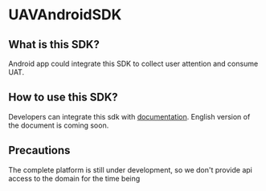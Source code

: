 # UAVAndroidSDK

## What is this SDK?

Android app could integrate this SDK to collect user attention and consume UAT.


## How to use this SDK?
Developers can integrate this sdk with [documentation](https://github.com/Merculet/UAVAndroidSDK/blob/master/Merculet%E5%9F%8B%E7%82%B9%E6%96%87%E6%A1%A3.docx). English version of the document is coming soon.

## Precautions

The complete platform is still under development, so we don't provide api access to the domain for the time being